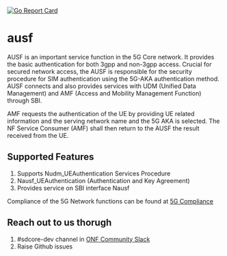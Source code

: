 <!--
SPDX-FileCopyrightText: 2021 Open Networking Foundation <info@opennetworking.org>
Copyright 2019 free5GC.org

SPDX-License-Identifier: Apache-2.0
-->
[![Go Report Card](https://goreportcard.com/badge/github.com/omec-project/ausf)](https://goreportcard.com/report/github.com/omec-project/ausf)

# ausf

AUSF is an important service function in the 5G Core network. It provides the
basic authentication for both 3gpp and non-3gpp access. Crucial for secured
network access, the AUSF is responsible for the security procedure for SIM
authentication using the 5G-AKA authentication method. AUSF connects and also
provides services with UDM (Unified Data Management) and AMF (Access and
Mobility Management Function) through SBI.

AMF requests the authentication of the UE by providing UE related information
and the serving network name and the 5G AKA is selected. The NF Service Consumer
(AMF) shall then return to the AUSF the result received from the UE.

## Supported Features

1. Supports Nudm_UEAuthentication Services Procedure
2. Nausf_UEAuthentication (Authentication and Key Agreement)
3. Provides service on SBI interface Nausf

Compliance of the 5G Network functions can be found at [5G Compliance](https://docs.sd-core.opennetworking.org/main/overview/3gpp-compliance-5g.html)

## Reach out to us thorugh

1. #sdcore-dev channel in [ONF Community Slack](https://onf-community.slack.com/)
2. Raise Github issues
